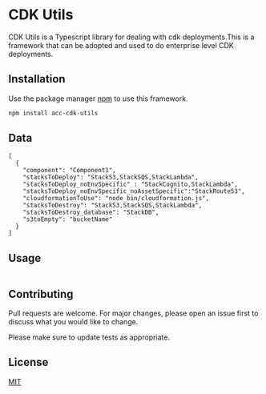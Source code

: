 # CDK Utils

CDK Utils is a Typescript library for dealing with cdk deployments.This is a framework that can be adopted and used to do enterprise level CDK deployments.

## Installation

Use the package manager [npm](https://www.npmjs.com/package/acc-cdk-utils) to use this framework.

```bash
npm install acc-cdk-utils
```
## Data
```
[
  {
    "component": "Component1",
    "stacksToDeploy": "StackS3,StackSQS,StackLambda",
    "stacksToDeploy_noEnvSpecific" : "StackCognito,StackLambda",
    "stacksToDeploy_noEnvSpecific_noAssetSpecific":"StackRoute53",
    "cloudformationToUse": "node bin/cloudformation.js",
    "stacksToDestroy": "StackS3,StackSQS,StackLambda",
    "stacksToDestroy_database": "StackDB",
    "s3toEmpty": "bucketName"
  }
]
```

## Usage

```typescript

```

## Contributing
Pull requests are welcome. For major changes, please open an issue first to discuss what you would like to change.

Please make sure to update tests as appropriate.

## License
[MIT](https://choosealicense.com/licenses/mit/)